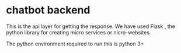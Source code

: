 # chatbot backend
This is the api layer for getting the response.
We have used Flask , the python library for creating micro services or nicro-websites.

The python environment required to run this is python 3+

